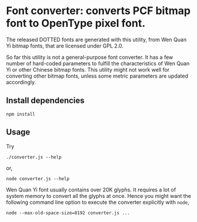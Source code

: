 # Font converter: converts PCF bitmap font to OpenType pixel font.

The released DOTTED fonts are generated with this utility, from Wen
Quan Yi bitmap fonts, that are licensed under GPL 2.0.

So far this utility is not a general-purpose font converter. It has a
few number of hard-coded parameters to fulfill the characteristics of
Wen Quan Yi or other Chinese bitmap fonts. This utility might not work
well for converting other bitmap fonts, unless some metric parameters
are updated accordingly.

## Install dependencies

```
npm install
```

## Usage

Try

```
./converter.js --help
```

or,

```
node converter.js --help
```

Wen Quan Yi font usually contains over 20K glyphs. It requires a lot
of system memory to convert all the glyphs at once. Hence you might
want the following command line option to execute the converter
explicitly with `node`,

```
node --max-old-space-size=8192 converter.js ...
```
